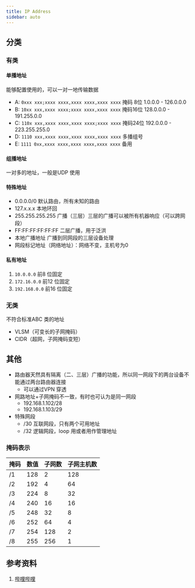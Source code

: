 ```yaml
---
title: IP Address
sidebar: auto  
---  
```


## 分类  
### 有类  
#### 单播地址  
能够配置使用的，可以一对一地传输数据  
- A: `0xxx xxx;xxxx xxxx,xxxx xxxx,xxxx xxxx` 掩码 8位 1.0.0.0 - 126.0.0.0 
- B: `10xx xxx,xxxx xxxx;xxxx xxxx,xxxx xxxx` 掩码16位 128.0.0.0 - 191.255.0.0 
- C: `110x xxx,xxxx xxxx,xxxx xxxx;xxxx xxxx` 掩码24位 192.0.0.0 - 223.255.255.0 
- D: `1110 xxx,xxxx xxxx,xxxx xxxx,xxxx xxxx` 多播组号
- E: `1111 0xx,xxxx xxxx,xxxx xxxx,xxxx xxxx` 备用

#### 组播地址  
一对多的地址，一般是UDP 使用  

#### 特殊地址  
- 0.0.0.0/0 默认路由，所有未知的路由
- 127.x.x.x 本地环回
- 255.255.255.255 广播（三层）三层的广播可以被所有机器响应（可以跨网段）
- FF:FF:FF:FF:FF:FF 二层广播，用于泛洪
- 本地广播地址 广播到同网段的三层设备处理
- 网段标记地址（网络地址）：网络不变，主机号为0  

#### 私有地址  
1. `10.0.0.0` 前8 位固定  
2. `172.16.0.0` 前12 位固定   
3. `192.168.0.0` 前16 位固定  

### 无类  
不符合标准ABC 类的地址
- VLSM（可变长的子网掩码）
- CIDR（超网，子网掩码变短）

## 其他  
- 路由器天然具有隔离（二、三层）广播的功能，所以同一网段下的两台设备不能通过两台路由器连接  
  - 可以通过VPN 穿透  
- 网路地址+子网掩码不一致，有时也可认为是同一网段  
  - 192.168.1.102/28
  - 192.168.1.103/29  
- 特殊网段  
  - /30 互联网段，只有两个可用地址  
  - /32 逻辑网段，loop 用或者用作管理地址  

### 掩码表示  

掩码|数值|子网数|子网主机数  
---|---|---|---
/1|128|2|128
/2|192|4|64
/3|224|8|32
/4|240|16|16
/5|248|32|8
/6|252|64|4
/7|254|128|2
/8|255|256|1


## 参考资料  
1. [哔哩哔哩](https://www.bilibili.com/video/BV1kE411N7JV)  